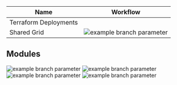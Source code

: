 |Name|Workflow|
|-|-|
|Terraform Deployments||
|Shared Grid|![example branch parameter](https://github.com/trijssenaar/monorepo/actions/workflows/terraform-deploy-shared-grid.yml/badge.svg?branch=main)|

## Modules
![example branch parameter](https://github.com/trijssenaar/monorepo/actions/workflows/terraform-module-keyvault.yml/badge.svg?branch=main)
![example branch parameter](https://github.com/trijssenaar/monorepo/actions/workflows/terraform-module-keyvaultcertificates.yml/badge.svg?branch=main)
![example branch parameter](https://github.com/trijssenaar/monorepo/actions/workflows/terraform-module-log-analytics.yml/badge.svg?branch=main)
![example branch parameter](https://github.com/trijssenaar/monorepo/actions/workflows/terraform-module-shared-grid.yml/badge.svg?branch=main)
